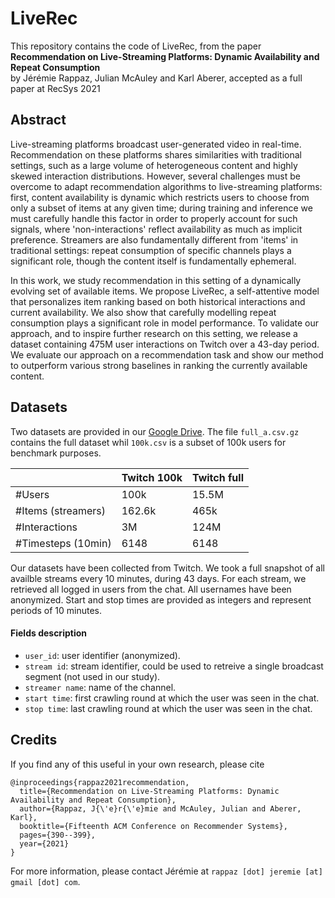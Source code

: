 # LiveRec

This repository contains the code of LiveRec, from the paper  
**Recommendation on Live-Streaming Platforms: Dynamic Availability and Repeat Consumption**  
by Jérémie Rappaz, Julian McAuley and Karl Aberer, accepted as a full paper at RecSys 2021

## Abstract
 
Live-streaming platforms broadcast user-generated video in real-time. Recommendation on these platforms shares similarities with traditional settings, such as a large volume of heterogeneous content and highly skewed interaction distributions. However, several challenges must be overcome to adapt recommendation algorithms to live-streaming platforms: first, content availability is dynamic which restricts users to choose from only a subset of items at any given time; during training and inference we must carefully handle this factor in order to properly account for such signals, where 'non-interactions' reflect availability as much as implicit preference. Streamers are also fundamentally different from 'items' in traditional settings: repeat consumption of specific channels plays a significant role, though the content itself is fundamentally ephemeral.

In this work, we study recommendation in this setting of a dynamically evolving set of available items. We propose LiveRec, a self-attentive model that personalizes item ranking based on both historical interactions and current availability. We also show that carefully modelling repeat consumption plays a significant role in model performance. To validate our approach, and to inspire further research on this setting, we release a dataset containing 475M user interactions on Twitch over a 43-day period. We evaluate our approach on a recommendation task and show our method to outperform various strong baselines in ranking the currently available content.

## Datasets

Two datasets are provided in our [Google Drive](https://drive.google.com/drive/folders/1BD8m7a8m7onaifZay05yYjaLxyVV40si?usp=sharing). The file `full_a.csv.gz` contains the full dataset whil `100k.csv` is a subset of 100k users for benchmark purposes.

|                    | Twitch 100k | Twitch full |
|--------------------|-------------|-------------|
| #Users             | 100k        | 15.5M       |
| #Items (streamers) | 162.6k      | 465k        |
| #Interactions      | 3M          | 124M        |
| #Timesteps (10min) | 6148        | 6148        |

Our datasets have been collected from Twitch. We took a full snapshot of all availble streams every 10 minutes, during 43 days. For each stream, we retrieved all logged in users from the chat. All usernames have been anonymized. Start and stop times are provided as integers and represent periods of 10 minutes.

#### Fields description

* `user_id`: user identifier (anonymized).
* `stream id`: stream identifier, could be used to retreive a single broadcast segment (not used in our study). 
* `streamer name`: name of the channel.
* `start time`: first crawling round at which the user was seen in the chat.
* `stop time`: last crawling round at which the user was seen in the chat.

## Credits
If you find any of this useful in your own research, please cite

```
@inproceedings{rappaz2021recommendation,
  title={Recommendation on Live-Streaming Platforms: Dynamic Availability and Repeat Consumption},
  author={Rappaz, J{\'e}r{\'e}mie and McAuley, Julian and Aberer, Karl},
  booktitle={Fifteenth ACM Conference on Recommender Systems},
  pages={390--399},
  year={2021}
}
```

For more information, please contact Jérémie at `rappaz [dot] jeremie [at] gmail [dot] com`.

